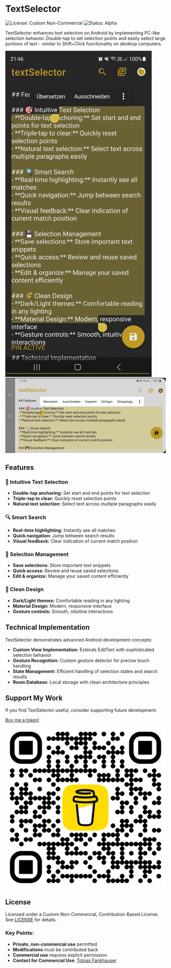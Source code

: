 # TextSelector

![License: Custom Non-Commercial](https://img.shields.io/badge/License-Custom%20Non--Commercial-red.svg)
![Status: Alpha](https://img.shields.io/badge/Status-Alpha-orange.svg)

TextSelector enhances text selection on Android by implementing PC-like selection behavior. Double-tap to set selection points and easily select large portions of text - similar to Shift+Click functionality on desktop computers.

![Main Interface](images/portrait_dark.png)
![Main Interface](images/landscape_light.png)

## Features

### 🎯 Intuitive Text Selection
- **Double-tap anchoring:** Set start and end points for text selection
- **Triple-tap to clear:** Quickly reset selection points
- **Natural text selection:** Select text across multiple paragraphs easily

### 🔍 Smart Search
- **Real-time highlighting:** Instantly see all matches
- **Quick navigation:** Jump between search results
- **Visual feedback:** Clear indication of current match position

### 💾 Selection Management
- **Save selections:** Store important text snippets
- **Quick access:** Review and reuse saved selections
- **Edit & organize:** Manage your saved content efficiently

### 🎨 Clean Design
- **Dark/Light themes:** Comfortable reading in any lighting
- **Material Design:** Modern, responsive interface
- **Gesture controls:** Smooth, intuitive interactions

## Technical Implementation

TextSelector demonstrates advanced Android development concepts:

- **Custom View Implementation:** Extends EditText with sophisticated selection behavior
- **Gesture Recognition:** Custom gesture detector for precise touch handling
- **State Management:** Efficient handling of selection states and search results
- **Room Database:** Local storage with clean architecture principles

## Support My Work

If you find TextSelector useful, consider supporting future development:

[Buy me a token!](https://buymeacoffee.com/TobiFank)

![Buy me a token QR Code](images/buymeatokenqr.png)

## License
Licensed under a Custom Non-Commercial, Contribution-Based License. See [LICENSE](LICENSE.md) for details.

### Key Points:
- **Private, non-commercial use** permitted
- **Modifications** must be contributed back
- **Commercial use** requires explicit permission
- **Contact for Commercial Use:** [Tobias Fankhauser](https://www.linkedin.com/in/tobias-fankhauser)